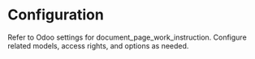 # Configuration

Refer to Odoo settings for document_page_work_instruction. Configure related models, access rights, and options as needed.
